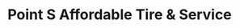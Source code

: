 ---
title: "Point S Affordable Tire & Service"
url: /seattle/point-s-affordable-tire-and-service/
shop: car repair
---